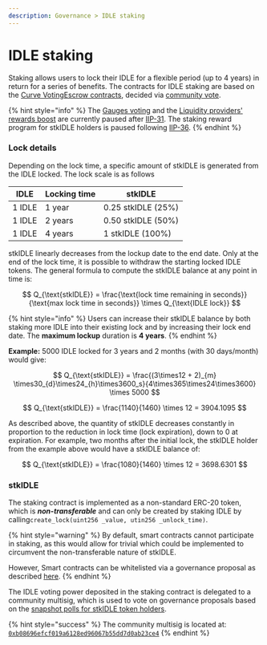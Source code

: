 ```yaml
---
description: Governance > IDLE staking
---
```


# IDLE staking

Staking allows users to lock their IDLE for a flexible period (up to 4 years) in return for a series of benefits. The contracts for IDLE staking are based on the [Curve VotingEscrow contracts](https://curve.readthedocs.io/), decided via [community vote](./#undefined).&#x20;

{% hint style="info" %}
The [Gauges voting](../../other/archive/gauges-1/) and the [Liquidity providers' rewards boost](../../other/archive/boost.md) are currently paused after [IIP-31](https://gov.idle.finance/t/iip-31-idle-incentives-distribution-update-euler-staking-pyts-as-new-yield-sources-for-by/1107/3). The staking reward program for stkIDLE holders is paused following [IIP-36](https://gov.idle.finance/t/iip-36-update-best-yield-usdc-weth-yield-sources-and-pause-the-staking-rewards-for-idle-stakers/1171).
{% endhint %}

### Lock details

Depending on the lock time, a specific amount of stkIDLE is generated from the IDLE locked. The lock scale is as follows

| IDLE   | Locking time | stkIDLE            |
| ------ | ------------ | ------------------ |
| 1 IDLE | 1 year       | 0.25 stkIDLE (25%) |
| 1 IDLE | 2 years      | 0.50 stkIDLE (50%) |
| 1 IDLE | 4 years      | 1 stkIDLE (100%)   |

stkIDLE linearly decreases from the lockup date to the end date. Only at the end of the lock time, it is possible to withdraw the starting locked IDLE tokens. The general formula to compute the stkIDLE balance at any point in time is:

$$
Q_{\text{stkIDLE}} = \frac{\text{lock time remaining in seconds}}{\text{max lock time in seconds}} \times Q_{\text{IDLE lock}}
$$

{% hint style="info" %}
Users can increase their stkIDLE balance by both staking more IDLE into their existing lock and by increasing their lock end date. The **maximum lockup** duration is **4 years**.
{% endhint %}

**Example:** 5000 IDLE locked for 3 years and 2 months (with 30 days/month) would give:

$$
Q_{\text{stkIDLE}} = \frac{(3\times12 + 2)_{m} \times30_{d}\times24_{h}\times3600_s}{4\times365\times24\times3600} \times 5000
$$

$$
Q_{\text{stkIDLE}} = \frac{1140}{1460} \times 12 = 3904.1095
$$

As described above, the quantity of stkIDLE decreases constantly in proportion to the reduction in lock time (lock expiration), down to 0 at expiration. For example, two months after the initial lock, the stkIDLE holder from the example above would have a stkIDLE balance of:

$$
Q_{\text{stkIDLE}} = \frac{1080}{1460} \times 12 = 3698.6301
$$

### stkIDLE

The staking contract is implemented as a non-standard ERC-20 token, which is _**non-transferable**_ and can only be created by staking IDLE by calling`create_lock(uint256 _value, utin256 _unlock_time)`.

{% hint style="warning" %}
By default, smart contracts cannot participate in staking, as this would allow for trivial which could be implemented to circumvent the non-transferable nature of stkIDLE.

However, Smart contracts can be whitelisted via a governance proposal as described [here](staking-integration.md).
{% endhint %}

The IDLE voting power deposited in the staking contract is delegated to a community multisig, which is used to vote on governance proposals based on the [snapshot polls for stkIDLE token holders](https://snapshot.org/#/staking.idlefinance.eth).

{% hint style="success" %}
The community multisig is located at: [`0xb08696efcf019a6128ed96067b55dd7d0ab23ce4`](https://etherscan.io/address/0xb08696efcf019a6128ed96067b55dd7d0ab23ce4)
{% endhint %}

